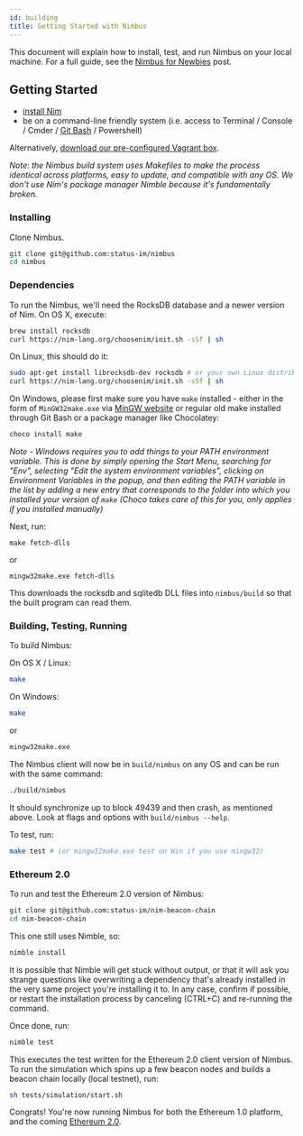 ```yaml
---
id: building
title: Getting Started with Nimbus
---
```


This document will explain how to install, test, and run Nimbus on your local machine. For a full guide, see the [Nimbus for Newbies](https://our.status.im/nimbus-for-newbies/) post.

## Getting Started

- [install Nim](https://bitfalls.com/nim1)
- be on a command-line friendly system (i.e. access to Terminal / Console / Cmder / [Git Bash](https://git-scm.com) / Powershell)

Alternatively, [download our pre-configured Vagrant box](https://our.status.im/setting-up-a-local-vagrant-environment-for-nim-development/).

_Note: the Nimbus build system uses Makefiles to make the process identical across platforms, easy to update, and compatible with any OS. We don't use Nim's package manager Nimble because it's fundamentally broken._

### Installing

Clone Nimbus.

```bash
git clone git@github.com:status-im/nimbus
cd nimbus
```
### Dependencies

To run the Nimbus, we'll need the RocksDB database and a newer version of Nim. On OS X, execute:

```bash
brew install rocksdb
curl https://nim-lang.org/choosenim/init.sh -sSf | sh
```

On Linux, this should do it:

```bash
sudo apt-get install librocksdb-dev rocksdb # or your own Linux distribution's equivalent
curl https://nim-lang.org/choosenim/init.sh -sSf | sh
```

On Windows, please first make sure you have `make` installed - either in the form of `MinGW32make.exe` via [MinGW website](http://www.mingw.org) or regular old make installed through Git Bash or a package manager like Chocolatey:

```bash
choco install make
```

_Note - Windows requires you to add things to your PATH environment variable. This is done by simply opening the Start Menu, searching for "Env", selecting "Edit the system environment variables", clicking on Environment Variables in the popup, and then editing the PATH variable in the list by adding a new entry that corresponds to the folder into which you installed your version of `make` (Choco takes care of this for you, only applies if you installed manually)_

Next, run:

```
make fetch-dlls
```

or 

```
mingw32make.exe fetch-dlls
```

This downloads the rocksdb and sqlitedb DLL files into `nimbus/build` so that the built program can read them.

### Building, Testing, Running

To build Nimbus:

On OS X / Linux:

```bash
make
```

On Windows:

```bash
make
```

or 

```bash
mingw32make.exe
```

The Nimbus client will now be in `build/nimbus` on any OS and can be run with the same command:

```bash
./build/nimbus
```

It should synchronize up to block 49439 and then crash, as mentioned above. Look at flags and options with `build/nimbus --help`.

To test, run:

```bash
make test # (or mingw32make.exe test on Win if you use mingw32)
```

### Ethereum 2.0

To run and test the Ethereum 2.0 version of Nimbus:

```bash
git clone git@github.com:status-im/nim-beacon-chain
cd nim-beacon-chain
```

This one still uses Nimble, so:

```bash
nimble install
```

It is possible that Nimble will get stuck without output, or that it will ask you strange questions like overwriting a dependency that's already installed in the very same project you're installing it to. In any case, confirm if possible, or restart the installation process by canceling (CTRL+C) and re-running the command.

Once done, run:

```bash
nimble test
```

This executes the test written for the Ethereum 2.0 client version of Nimbus. To run the simulation which spins up a few beacon nodes and builds a beacon chain locally (local testnet), run:

```bash
sh tests/simulation/start.sh
```

Congrats! You're now running Nimbus for both the Ethereum 1.0 platform, and the coming [Ethereum 2.0](https://our.status.im/tag/two-point-oh).